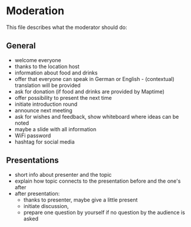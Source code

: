 # Moderation

This file describes what the moderator should do:

## General

- welcome everyone
- thanks to the location host
- information about food and drinks
- offer that everyone can speak in German or English - (contextual) translation will be provided
- ask for donation (if food and drinks are provided by Maptime)
- offer possibility to present the next time
- initiate introduction round
- announce next meeting
- ask for wishes and feedback, show whiteboard where ideas can be noted
- maybe a slide with all information
- WiFi password
- hashtag for social media


## Presentations

- short info about presenter and the topic
- explain how topic connects to the presentation before and the one's after
- after presentation:
  - thanks to presenter, maybe give a little present
  - initiate discussion,
  - prepare one question by yourself if no question by the audience is asked
